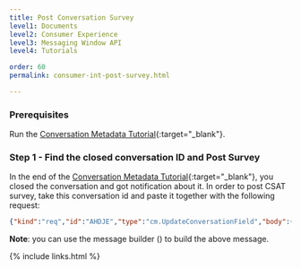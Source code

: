 ```yaml
---
title: Post Conversation Survey
level1: Documents
level2: Consumer Experience
level3: Messaging Window API
level4: Tutorials

order: 60
permalink: consumer-int-post-survey.html

---
```


### Prerequisites
Run the [Conversation Metadata Tutorial](consumer-int-conversation-md.html){:target="_blank"}.

### Step 1 - Find the closed conversation ID and Post Survey

In the end of the [Conversation Metadata Tutorial](consumer-int-conversation-md.html){:target="_blank"}, you closed the conversation and got notification about it. In order to post CSAT survey, take this conversation id and paste it together with the following request:


```json
{"kind":"req","id":"AHDJE","type":"cm.UpdateConversationField","body":{"conversationId":"__CONVERSATION_ID__","conversationField":{"field":"CSATRate","csatRate":5,"csatResolutionConfirmation":true,"status":"FILLED"}}}
```
**Note**: you can use the message builder (<a href="consumer-int-msg-csat-conv.html" target="_blank"><i class="fa fa-magic" aria-hidden="true"></i></a>) to build the above message. 

{% include links.html %}
